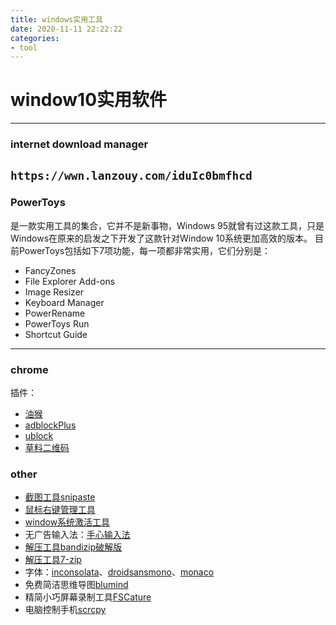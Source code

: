 ```yaml
---
title: windows实用工具
date: 2020-11-11 22:22:22
categories:
- tool
---
```

# window10实用软件
---
### internet download manager
`https://wwn.lanzouy.com/iduIc0bmfhcd`
---

### PowerToys
是一款实用工具的集合，它并不是新事物，Windows 95就曾有过这款工具，只是Windows在原来的启发之下开发了这款针对Window 10系统更加高效的版本。
目前PowerToys包括如下7项功能，每一项都非常实用，它们分别是：

* FancyZones
* File Explorer Add-ons
* Image Resizer
* Keyboard Manager
* PowerRename
* PowerToys Run
* Shortcut Guide
---
### chrome
插件：
- [油猴](https://wwn.lanzouy.com/i6eOx0bmd9ub)
- [adblockPlus](https://wwn.lanzouy.com/iXH250bmd0li)
- [ublock](https://wwn.lanzouy.com/ineO40bme6qf)
- [草料二维码](https://wwn.lanzouy.com/ineO40bme6qf)

### other

- [截图工具snipaste](https://wwn.lanzouy.com/i0Lmyxe5nwh)
- [鼠标右键管理工具](https://wwn.lanzouy.com/iujpA0bm9jda)
- [window系统激活工具](https://wwn.lanzouy.com/itsc00bm73p)
- 无广告输入法：[手心输入法](http://www.xinshuru.com/)
- [解压工具bandizip破解版](https://wwn.lanzouy.com/izNvH0bm9j9g)
- [解压工具7-zip](https://wwn.lanzouy.com/iR7jo0bmclsf)
- 字体：[inconsolata](https://wwn.lanzouy.com/ifuCp0bm9jah)、[droidsansmono](https://wwn.lanzouy.com/i5xTI0bm9jbi)、[monaco](https://wwn.lanzouy.com/iOqD50bm9jcj)
- 免费简洁思维导图[blumind](https://wwn.lanzouy.com/iEtBj0bm9hfa)
- 精简小巧屏幕录制工具[FSCature](https://wwn.lanzouy.com/ium4t0bmagsd)
- 电脑控制手机[scrcpy](https://wwn.lanzouy.com/iCzdu0bmc0cd)

